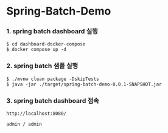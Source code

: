 # Spring-Batch-Demo

### 1. spring batch dashboard 실행

```
$ cd dashboard-docker-compose
$ docker compose up -d
```

### 2. spring batch 샘플 실행

```
$ ./mvnw clean package -DskipTests
$ java -jar ./target/spring-batch-demo-0.0.1-SNAPSHOT.jar

```

### 3. spring batch dashboard 접속

```
http://localhost:8080/

admin / admin
```

